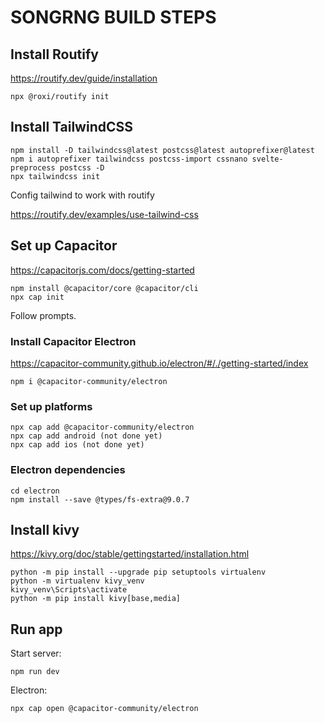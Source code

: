 SONGRNG BUILD STEPS
===================

## Install Routify

https://routify.dev/guide/installation

    npx @roxi/routify init


## Install TailwindCSS

    npm install -D tailwindcss@latest postcss@latest autoprefixer@latest
    npm i autoprefixer tailwindcss postcss-import cssnano svelte-preprocess postcss -D
    npx tailwindcss init

Config tailwind to work with routify

https://routify.dev/examples/use-tailwind-css


## Set up Capacitor

https://capacitorjs.com/docs/getting-started

    npm install @capacitor/core @capacitor/cli
    npx cap init

Follow prompts.
    
### Install Capacitor Electron

https://capacitor-community.github.io/electron/#/./getting-started/index

    npm i @capacitor-community/electron

### Set up platforms

    npx cap add @capacitor-community/electron
    npx cap add android (not done yet)
    npx cap add ios (not done yet)

### Electron dependencies

    cd electron
    npm install --save @types/fs-extra@9.0.7


## Install kivy

https://kivy.org/doc/stable/gettingstarted/installation.html

    python -m pip install --upgrade pip setuptools virtualenv
    python -m virtualenv kivy_venv
    kivy_venv\Scripts\activate
    python -m pip install kivy[base,media]


## Run app

Start server:

    npm run dev

Electron:

    npx cap open @capacitor-community/electron